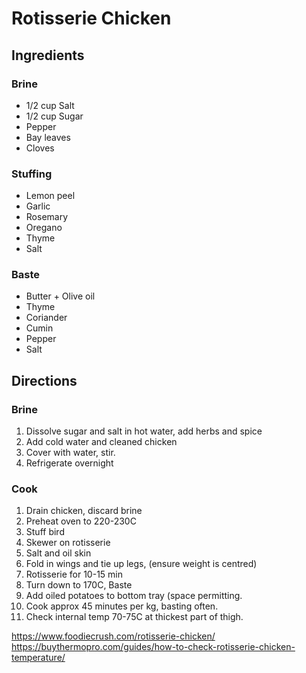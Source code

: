 # Rotisserie Chicken


## Ingredients

### Brine
* 1/2 cup Salt
* 1/2 cup Sugar
* Pepper
* Bay leaves
* Cloves

### Stuffing
* Lemon peel
* Garlic
* Rosemary
* Oregano
* Thyme
* Salt

### Baste
* Butter + Olive oil
* Thyme
* Coriander
* Cumin
* Pepper
* Salt

## Directions

### Brine
1. Dissolve sugar and salt in hot water, add herbs and spice
2. Add cold water and cleaned chicken
3. Cover with water, stir.
4. Refrigerate overnight

### Cook
1. Drain chicken, discard brine
2. Preheat oven to 220-230C
3. Stuff bird
4. Skewer on rotisserie
5. Salt and oil skin
6. Fold in wings and tie up legs, (ensure weight is centred)
7. Rotisserie for 10-15 min
8. Turn down to 170C, Baste
9. Add oiled potatoes to bottom tray (space permitting.
9. Cook approx 45 minutes per kg, basting often.
10. Check internal temp 70-75C at thickest part of thigh.


https://www.foodiecrush.com/rotisserie-chicken/
https://buythermopro.com/guides/how-to-check-rotisserie-chicken-temperature/